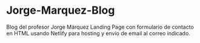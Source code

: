 # Jorge-Marquez-Blog
Blog del profesor Jorge Márquez
Landing Page con formulario de contacto en HTML usando Netlify para hosting y envío de email al correo indicado.
